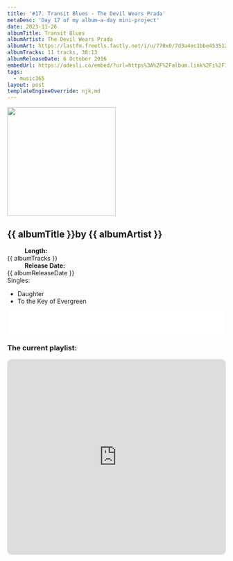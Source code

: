```yaml
---
title: '#17. Transit Blues - The Devil Wears Prada'
metaDesc: 'Day 17 of my album-a-day mini-project'
date: 2023-11-26
albumTitle: Transit Blues
albumArtist: The Devil Wears Prada
albumArt: https://lastfm.freetls.fastly.net/i/u/770x0/7d3a4ec1bbe45351252e16272ae2295e.jpg#7d3a4ec1bbe45351252e16272ae2295e
albumTracks: 11 tracks, 38:13
albumReleaseDate: 6 October 2016
embedUrl: https://odesli.co/embed/?url=https%3A%2F%2Falbum.link%2Fi%2F1675485734&theme=light
tags:
  - music365
layout: post
templateEngineOverride: njk,md
---
```


<aside class="album-profile" style="--shadow: rgb(236,241,240)">
  <div class="album-profile__image">
    <img width="250" height="250" crossorigin="anonymous" src="{{ albumArt }}"/>
  </div>
  <div class="aside__content">
    <h1><strong>{{ albumTitle }}</strong>by {{ albumArtist }}</h1>
    <dl>
      <div>
        <dd><strong>Length:</strong></dd>
        <dt>{{ albumTracks }}</dt>
      </div>
      <div>
        <dd><strong>Release Date:</strong></dd>
        <dt>{{ albumReleaseDate }}</dt>
      </div>
      <div class="singles">
        <span>Singles:</span>
        <ul>
          <li>Daughter</li>
          <li>To the Key of Evergreen</li>
        </ul>
      </div>
    </dl>
    <div class="color-grid" style="--opacity: 1;">
      <div class="color-grid__container">
					<span class="color color--1" style="--firstColor: rgb(236,241,240)"></span>
					<span class="color color--2" style="--secondaryColor: rgb(252,252,252)"></span>
					<span class="color color--3" style="--thirdColor: rgb(220,229,228)"></span>
      </div>
    </div>
  </div>
</aside>

<iframe width="100%" height="52" src={{ embedUrl }} frameborder="0" allowfullscreen sandbox="allow-same-origin allow-scripts allow-presentation allow-popups allow-popups-to-escape-sandbox" allow="clipboard-read; clipboard-write"></iframe>

### The current playlist:

<iframe allow="autoplay *; encrypted-media *; fullscreen *; clipboard-write" frameborder="0" height="450" style="width:100%;max-width:660px;overflow:hidden;border-radius:10px;" sandbox="allow-forms allow-popups allow-same-origin allow-scripts allow-storage-access-by-user-activation allow-top-navigation-by-user-activation" src="https://embed.music.apple.com/gb/playlist/music365/pl.u-AkAmEd9ix4MAZYJ"></iframe>

